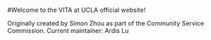#Welcome to the VITA at UCLA official website!

Originally created by Simon Zhou as part of the Community Service Commission.
Current maintainer: Ardis Lu